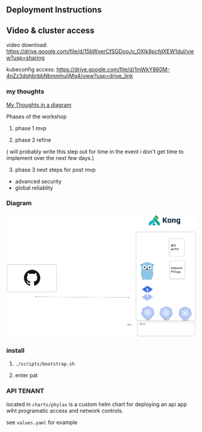 ## Deployment Instructions

## Video & cluster access
video download: https://drive.google.com/file/d/15bWverCfSGDooJv_OXIk8pcfdXEW1dul/view?usp=sharing

kubeconfig access: https://drive.google.com/file/d/1mWkY860M-4nZz3dghbrbbNbmmhuIjMg4/view?usp=drive_link


### my thoughts 
[My Thoughts in a diagram](https://app.excalidraw.com/s/9eRoxrUweDS/8tfhFCpqjAA)

Phases of the workshop 

1. phase 1 mvp 

2. phase 2 refine 

( will probably write this step out for time in the event i don't get time to implement over the next few days.)

3. phase 3 next steps for post mvp 
- advanced security 
- global reliablity



### Diagram 

![Diagram](PhylaxDesignDocument.png)

### install 
1. `./scripts/bootstrap.sh`

2. enter pat 


### API TENANT 
located in `charts/phylax` is  a custom helm chart for deploying an api app wiht programatic access and network controls.

see `values.yaml` for example 